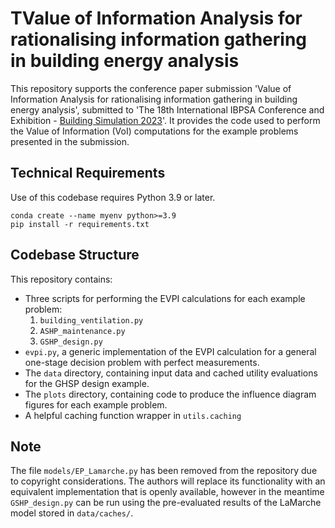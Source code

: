 # TValue of Information Analysis for rationalising information gathering in building energy analysis

This repository supports the conference paper submission 'Value of Information Analysis for rationalising information gathering in building energy analysis', submitted to 'The 18th International IBPSA Conference and Exhibition - [Building Simulation 2023](https://bs2023.org/index)'. It provides the code used to perform the Value of Information (VoI) computations for the example problems presented in the submission.

## Technical Requirements

Use of this codebase requires Python 3.9 or later.

```
conda create --name myenv python>=3.9
pip install -r requirements.txt
```

## Codebase Structure

This repository contains:

- Three scripts for performing the EVPI calculations for each example problem:
    1. `building_ventilation.py`
    2. `ASHP_maintenance.py`
    3. `GSHP_design.py`
- `evpi.py`, a generic implementation of the EVPI calculation for a general one-stage decision problem with perfect measurements.
- The `data` directory, containing input data and cached utility evaluations for the GHSP design example.
- The `plots` directory, containing code to produce the influence diagram figures for each example problem.
- A helpful caching function wrapper in `utils.caching`

## Note

The file `models/EP_Lamarche.py` has been removed from the repository due to copyright considerations. The authors will replace its functionality with an equivalent implementation that is openly available, however in the meantime `GSHP_design.py` can be run using the pre-evaluated results of the LaMarche model stored in `data/caches/`.